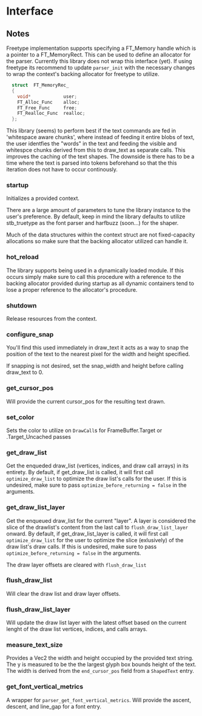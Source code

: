 # Interface

Notes
---

Freetype implementation supports specifying a FT_Memory handle which is a pointer to a FT_MemoryRect. This can be used to define an allocator for the parser. Currently this library does not wrap this interface (yet). If using freetype its recommend to update `parser_init` with the necessary changes to wrap the context's backing allocator for freetype to utilize.

```c
  struct  FT_MemoryRec_
  {
    void*            user;
    FT_Alloc_Func    alloc;
    FT_Free_Func     free;
    FT_Realloc_Func  realloc;
  };
  ```

This library (seems) to perform best if the text commands are fed in 'whitespace aware chunks', where instead of feeding it entire blobs of text, the user identfies the "words" in the text and feeding the visible and whitespce chunks derived from this to draw_text as separate calls. This improves the caching of the text shapes. The downside is there has to be a time where the text is parsed into tokens beforehand so that the this iteration does not have to occur continously.

### startup

Initializes a provided context.

There are a large amount of parameters to tune the library instance to the user's preference. By default, keep in mind the library defaults to utilize stb_truetype as the font parser and harfbuzz (soon...) for the shaper.

Much of the data structures within the context struct are not fixed-capacity allocations so make sure that the backing allocator utilized can handle it.

### hot_reload

The library supports being used in a dynamically loaded module. If this occurs simply make sure to call this procedure with a reference to the backing allocator provided during startup as all dynamic containers tend to lose a proper reference to the allocator's procedure.

### shutdown

Release resources from the context.

### configure_snap

You'll find this used immediately in draw_text it acts as a way to snap the position of the text to the nearest pixel for the width and height specified.

If snapping is not desired, set the snap_width and height before calling draw_text to 0.

### get_cursor_pos

Will provide the current cursor_pos for the resulting text drawn.

### set_color

Sets the color to utilize on `DrawCall`s for FrameBuffer.Target or .Target_Uncached passes

### get_draw_list

Get the enqueded draw_list (vertices, indices, and draw call arrays) in its entirety.
By default, if get_draw_list is called, it will first call `optimize_draw_list` to optimize the draw list's calls for the user. If this is undesired, make sure to pass `optimize_before_returning = false` in the arguments.

###  get_draw_list_layer

Get the enqueued draw_list for the current "layer".
A layer is considered the slice of the drawlist's content from the last call to `flush_draw_list_layer` onward.
By default, if get_draw_list_layer is called, it will first call `optimize_draw_list` for the user to optimize the slice (exlusively) of the draw list's draw calls. If this is undesired, make sure to pass `optimize_before_returning = false` in the arguments.

The draw layer offsets are cleared with `flush_draw_list`

### flush_draw_list

Will clear the draw list and draw layer offsets.

### flush_draw_list_layer

Will update the draw list layer with the latest offset based on the current lenght of the draw list vertices, indices, and calls arrays.

### measure_text_size

Provides a Vec2 the width and height occupied by the provided text string. The y is measured to be the the largest glyph box bounds height of the text. The width is derived from the `end_cursor_pos` field from a `ShapedText` entry.

### get_font_vertical_metrics

A wrapper for `parser_get_font_vertical_metrics`. Will provide the ascent, descent, and line_gap for a font entry.

